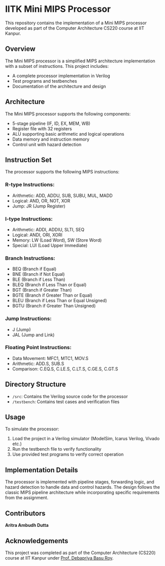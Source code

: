 # IITK Mini MIPS Processor

This repository contains the implementation of a Mini MIPS processor developed as part of the Computer Architecture CS220 course at IIT Kanpur.

## Overview

The Mini MIPS processor is a simplified MIPS architecture implementation with a subset of instructions. This project includes:

- A complete processor implementation in Verilog
- Test programs and testbenches
- Documentation of the architecture and design

## Architecture

The Mini MIPS processor supports the following components:

- 5-stage pipeline (IF, ID, EX, MEM, WB)
- Register file with 32 registers
- ALU supporting basic arithmetic and logical operations
- Data memory and instruction memory
- Control unit with hazard detection

## Instruction Set

The processor supports the following MIPS instructions:

### R-type Instructions:

- Arithmetic: ADD, ADDU, SUB, SUBU, MUL, MADD
- Logical: AND, OR, NOT, XOR
- Jump: JR (Jump Register)

### I-type Instructions:

- Arithmetic: ADDI, ADDIU, SLTI, SEQ
- Logical: ANDI, ORI, XORI
- Memory: LW (Load Word), SW (Store Word)
- Special: LUI (Load Upper Immediate)

### Branch Instructions:

- BEQ (Branch if Equal)
- BNE (Branch if Not Equal)
- BLE (Branch if Less Than)
- BLEQ (Branch if Less Than or Equal)
- BGT (Branch if Greater Than)
- BGTE (Branch if Greater Than or Equal)
- BLEU (Branch if Less Than or Equal Unsigned)
- BGTU (Branch if Greater Than Unsigned)

### Jump Instructions:

- J (Jump)
- JAL (Jump and Link)

### Floating Point Instructions:

- Data Movement: MFC1, MTC1, MOV.S
- Arithmetic: ADD.S, SUB.S
- Comparison: C.EQ.S, C.LE.S, C.LT.S, C.GE.S, C.GT.S

## Directory Structure

- `/src`: Contains the Verilog source code for the processor
- `/testbench`: Contains test cases and verification files

## Usage

To simulate the processor:

1. Load the project in a Verilog simulator (ModelSim, Icarus Verilog, Vivado etc.)
2. Run the testbench file to verify functionality
3. Use provided test programs to verify correct operation

## Implementation Details

The processor is implemented with pipeline stages, forwarding logic, and hazard detection to handle data and control hazards. The design follows the classic MIPS pipeline architecture while incorporating specific requirements from the assignment.

## Contributors

**Aritra Ambudh Dutta**

## Acknowledgements

This project was completed as part of the Computer Architecture (CS220) course at IIT Kanpur under [Prof. Debapriya Basu Roy](https://dbroy24.wixsite.com/research).
